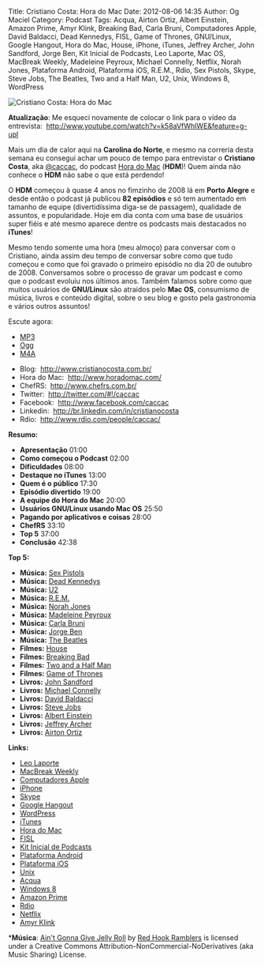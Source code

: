 Title: Cristiano Costa: Hora do Mac
Date: 2012-08-06 14:35
Author: Og Maciel
Category: Podcast
Tags: Acqua, Airton Ortiz, Albert Einstein, Amazon Prime, Amyr Klink, Breaking Bad, Carla Bruni, Computadores Apple, David Baldacci, Dead Kennedys, FISL, Game of Thrones, GNU/Linux, Google Hangout, Hora do Mac, House, iPhone, iTunes, Jeffrey Archer, John Sandford, Jorge Ben, Kit Inicial de Podcasts, Leo Laporte, Mac OS, MacBreak Weekly, Madeleine Peyroux, Michael Connelly, Netflix, Norah Jones, Plataforma Android, Plataforma iOS, R.E.M., Rdio, Sex Pistols, Skype, Steve Jobs, The Beatles, Two and a Half Man, U2, Unix, Windows 8, WordPress

![Cristiano Costa: Hora do Mac]({filename}/images/cristianocosta.jpg)


**Atualização**: Me esqueci novamente de colocar o link para o vídeo da
entrevista:  <http://www.youtube.com/watch?v=k58aVfWhIWE&feature=g-upl>

Mais um dia de calor aqui na **Carolina do Norte**, e mesmo na correria
desta semana eu consegui achar um pouco de tempo para entrevistar o
**Cristiano Costa**, aka
[@caccac](http://twitter.com/#!/caccac "http://twitter.com/#!/caccac"),
do podcast [Hora do
Mac](http://www.horadomac.com/ "http://www.horadomac.com/") (**HDM**)!
Quem ainda não conhece o **HDM** não sabe o que está perdendo!

O **HDM** começou à quase 4 anos no fimzinho de 2008 lá em **Porto
Alegre** e desde então o podcast já publicou **82 episódios** e só tem
aumentado em tamanho de equipe (divertidíssima diga-se de passagem),
qualidade de assuntos, e popularidade. Hoje em dia conta com uma base de
usuários super fiéis e até mesmo aparece dentre os podcasts mais
destacados no **iTunes**!

Mesmo tendo somente uma hora (meu almoço) para conversar com o
Cristiano, ainda assim deu tempo de conversar sobre como que tudo
começou e como que foi gravado o primeiro episódio no dia 20 de outubro
de 2008. Conversamos sobre o processo de gravar um podcast e como que o
podcast evoluiu nos últimos anos. Também falamos sobre como que muitos
usuários de **GNU/Linux** são atraídos pelo **Mac OS**, consumismo de
música, livros e conteúdo digital, sobre o seu blog e gosto pela
gastronomia e vários outros assuntos!

Escute agora:
* [MP3](http://downloads.ogmaciel.com/castalio-podcast-42.mp3)
* [Ogg](http://downloads.ogmaciel.com/castalio-podcast-42.ogg)
* [M4A](http://downloads.ogmaciel.com/castalio-podcast-42.m4a)

-   Blog:  <http://www.cristianocosta.com.br/>
-   Hora do Mac:  <http://www.horadomac.com/>
-   ChefRS:  <http://www.chefrs.com.br/>
-   Twitter:  <http://twitter.com/#!/caccac>
-   Facebook:  <http://www.facebook.com/caccac>
-   Linkedin:  <http://br.linkedin.com/in/cristianocosta>
-   Rdio:  <http://www.rdio.com/people/caccac/>

**Resumo:**

-   **Apresentação** 01:00
-   **Como começou o Podcast** 02:00
-   **Dificuldades** 08:00
-   **Destaque no iTunes** 13:00
-   **Quem é o público** 17:30
-   **Episódio divertido** 19:00
-   **A equipe do Hora do Mac** 20:00
-   **Usuários GNU/Linux usando Mac OS** 25:50
-   **Pagando por aplicativos e coisas** 28:00
-   **ChefRS** 33:10
-   **Top 5** 37:00
-   **Conclusão** 42:38

**Top 5:**

-   **Música:** [Sex Pistols](http://www.last.fm/search?q=Sex+Pistols)
-   **Música:** [Dead
    Kennedys](http://www.last.fm/search?q=Dead+Kennedys)
-   **Música:** [U2](http://www.last.fm/search?q=U2)
-   **Música:** [R.E.M.](http://www.last.fm/search?q=R.E.M.)
-   **Música:** [Norah Jones](http://www.last.fm/search?q=Norah+Jones)
-   **Música:** [Madeleine
    Peyroux](http://www.last.fm/search?q=Madeleine+Peyroux)
-   **Música:** [Carla Bruni](http://www.last.fm/search?q=Carla+Bruni)
-   **Música:** [Jorge Ben](http://www.last.fm/search?q=Jorge+Ben)
-   **Música:** [The Beatles](http://www.last.fm/search?q=The+Beatles)
-   **Filmes:** [House](http://www.imdb.com/find?s=all&q=House)
-   **Filmes:** [Breaking
    Bad](http://www.imdb.com/find?s=all&q=Breaking+Bad)
-   **Filmes:** [Two and a Half
    Man](http://www.imdb.com/find?s=all&q=Two+and+a+Half+Man)
-   **Filmes:** [Game of
    Thrones](http://www.imdb.com/find?s=all&q=Game+of+Thrones)
-   **Livros:** [John
    Sandford](http://www.amazon.com/s/ref=nb_sb_noss?url=search-alias%3Dstripbooks&field-keywords=John+Sandford)
-   **Livros:** [Michael
    Connelly](http://www.amazon.com/s/ref=nb_sb_noss?url=search-alias%3Dstripbooks&field-keywords=Michael+Connelly)
-   **Livros:** [David
    Baldacci](http://www.amazon.com/s/ref=nb_sb_noss?url=search-alias%3Dstripbooks&field-keywords=David+Baldacci)
-   **Livros:** [Steve
    Jobs](http://www.amazon.com/s/ref=nb_sb_noss?url=search-alias%3Dstripbooks&field-keywords=Steve+Jobs)
-   **Livros:** [Albert
    Einstein](http://www.amazon.com/s/ref=nb_sb_noss?url=search-alias%3Dstripbooks&field-keywords=Albert+Einstein)
-   **Livros:** [Jeffrey
    Archer](http://www.amazon.com/s/ref=nb_sb_noss?url=search-alias%3Dstripbooks&field-keywords=Jeffrey+Archer)
-   **Livros:** [Airton
    Ortiz](http://www.amazon.com/s/ref=nb_sb_noss?url=search-alias%3Dstripbooks&field-keywords=Airton+Ortiz)

**Links:**

-   [Leo Laporte](https://duckduckgo.com/?q=Leo+Laporte)
-   [MacBreak Weekly](https://duckduckgo.com/?q=MacBreak+Weekly)
-   [Computadores Apple](https://duckduckgo.com/?q=Computadores+Apple)
-   [iPhone](https://duckduckgo.com/?q=iPhone)
-   [Skype](https://duckduckgo.com/?q=Skype)
-   [Google Hangout](https://duckduckgo.com/?q=Google+Hangout)
-   [WordPress](https://duckduckgo.com/?q=WordPress)
-   [iTunes](https://duckduckgo.com/?q=iTunes)
-   [Hora do Mac](https://duckduckgo.com/?q=Hora+do+Mac)
-   [FISL](https://duckduckgo.com/?q=FISL)
-   [Kit Inicial de
    Podcasts](https://duckduckgo.com/?q=Kit+Inicial+de+Podcasts)
-   [Plataforma Android](https://duckduckgo.com/?q=Plataforma+Android)
-   [Plataforma iOS](https://duckduckgo.com/?q=Plataforma+iOS)
-   [Unix](https://duckduckgo.com/?q=Unix)
-   [Acqua](https://duckduckgo.com/?q=Acqua)
-   [Windows 8](https://duckduckgo.com/?q=Windows+8)
-   [Amazon Prime](https://duckduckgo.com/?q=Amazon+Prime)
-   [Rdio](https://duckduckgo.com/?q=Rdio)
-   [Netflix](https://duckduckgo.com/?q=Netflix)
-   [Amyr Klink](https://duckduckgo.com/?q=Amyr+Klink)

***Música**: [Ain't Gonna Give Jelly
Roll](http://freemusicarchive.org/music/Red_Hook_Ramblers/Live__WFMU_on_Antique_Phonograph_Music_Program_with_MAC_Feb_8_2011/Red_Hook_Ramblers_-_12_-_Aint_Gonna_Give_Jelly_Roll)
by [Red Hook Ramblers](http://www.redhookramblers.com/) is licensed under a Creative Commons
Attribution-NonCommercial-NoDerivatives (aka Music Sharing) License.
